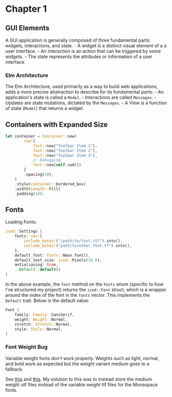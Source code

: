 # Chapter 1

## GUI Elements

A GUI application is generally composed of three fundamental parts: widgets,
interactions, and state.
    - A widget is a distinct visual element of a a user interface.
    - An interaction is an action that can be triggered by some widgets.
    - The state represents the attributes or information of a user interface.

### Elm Architecture

The Elm Architecture, used primarily as a way to build web applications, adds a
more precise abstraction to describe for its fundamental parts:
    - An application's state is called a `Model`.
    - Interactions are called `Messages`.
    - Updates are state mutations, dictated by the `Messages`.
    - A View is a function of state (`Model`) that returns a widget.

## Containers with Expanded Size

```rust
let container = Container::new(
        row![
            Text::new("Toolbar Item 1"),
            Text::new("Toolbar Item 2"),
            Text::new("Toolbar Item 3"),
            // Debugging
            Text::new(self.cwd())
        ]
        .spacing(10),
    )
    .style(container::bordered_box)
    .width(Length::Fill)
    .padding(10);
```

## Fonts

Loading Fonts:

```rust
iced::Settings {
    fonts: vec![
        include_bytes!("/path/to/font.ttf").into(),
        include_bytes!("path/to/other_font.tf").into(),
    ],
    default_font: Fonts::Neon.font(),
    default_text_size: iced::Pixels(16.0),
    antialiasing: true,
    ..Default::default()
}
```

In the above example, the `font` method on the `Fonts` enum (specific to how I've
structured my project) returns the `iced::Font` struct,
which is a wrapper around the index of the font in the `fonts` vector. This
implements the `Default` trait. Below is the default value:

```rust
Font {
    family: Family::SansSerif,
    weight: Weight::Normal,
    stretch: Stretch::Normal,
    style: Style::Normal,
}
```

### Font Weight Bug

Variable weight fonts don't work properly. Weights such as light, normal, and bold
work as expected but the weight variant medium goes to a fallback.

See [this](https://github.com/iced-rs/iced/issues/2613) and [this](https://github.com/iced-rs/iced/issues/2060).
My solution to this was to instead store the medium weight otf files instead of
the variable weight ttf files for the Monaspace fonts.
